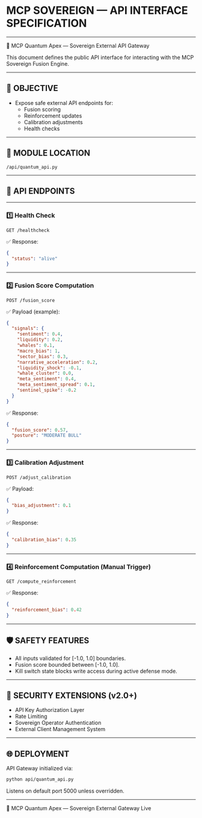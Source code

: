 # MCP SOVEREIGN — API INTERFACE SPECIFICATION

---

🚀 MCP Quantum Apex — Sovereign External API Gateway

This document defines the public API interface for interacting with the MCP Sovereign Fusion Engine.

---

## 🎯 OBJECTIVE

- Expose safe external API endpoints for:
  - Fusion scoring
  - Reinforcement updates
  - Calibration adjustments
  - Health checks

---

## 🔧 MODULE LOCATION

`/api/quantum_api.py`

---

## 🚀 API ENDPOINTS

---

### 1️⃣ Health Check

```http
GET /healthcheck
```

✅ Response:

```json
{
  "status": "alive"
}
```

---

### 2️⃣ Fusion Score Computation

```http
POST /fusion_score
```

✅ Payload (example):

```json
{
  "signals": {
    "sentiment": 0.4,
    "liquidity": 0.2,
    "whales": 0.1,
    "macro_bias": 1,
    "sector_bias": 0.3,
    "narrative_acceleration": 0.2,
    "liquidity_shock": -0.1,
    "whale_cluster": 0.0,
    "meta_sentiment": 0.4,
    "meta_sentiment_spread": 0.1,
    "sentinel_spike": -0.2
  }
}
```

✅ Response:

```json
{
  "fusion_score": 0.57,
  "posture": "MODERATE BULL"
}
```

---

### 3️⃣ Calibration Adjustment

```http
POST /adjust_calibration
```

✅ Payload:

```json
{
  "bias_adjustment": 0.1
}
```

✅ Response:

```json
{
  "calibration_bias": 0.35
}
```

---

### 4️⃣ Reinforcement Computation (Manual Trigger)

```http
GET /compute_reinforcement
```

✅ Response:

```json
{
  "reinforcement_bias": 0.42
}
```

---

## 🛡 SAFETY FEATURES

- All inputs validated for [-1.0, 1.0] boundaries.
- Fusion score bounded between [-1.0, 1.0].
- Kill switch state blocks write access during active defense mode.

---

## 🔐 SECURITY EXTENSIONS (v2.0+)

- API Key Authorization Layer
- Rate Limiting
- Sovereign Operator Authentication
- External Client Management System

---

## 🌐 DEPLOYMENT

API Gateway initialized via:

```bash
python api/quantum_api.py
```

Listens on default port 5000 unless overridden.

---

👑 MCP Quantum Apex — Sovereign External Gateway Live

